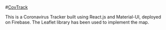 #[CovTrack](covtrack.web.app)

This is a Coronavirus Tracker built using React.js and Material-UI, deployed on Firebase. The Leaflet library has been used to implement the map.

